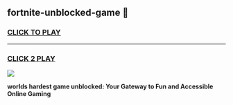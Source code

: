 
## fortnite-unblocked-game 👋
<h3>
<a href="https://premium.freeplayer.one?title=fortnite-unblocked-game&ref=14F">CLICK TO PLAY</a></h3>
<hr>

<h3>
<a href="https://premium.freeplayer.one?title=fortnite-unblocked-game&ref=14F">CLICK 2 PLAY</a>
  
</h3>

<a href="https://premium.freeplayer.one?title=fortnite-unblocked-game&ref=12F/"><img src="https://clearcache.store/games.png"></a>


**worlds hardest game unblocked: Your Gateway to Fun and Accessible Online Gaming**
